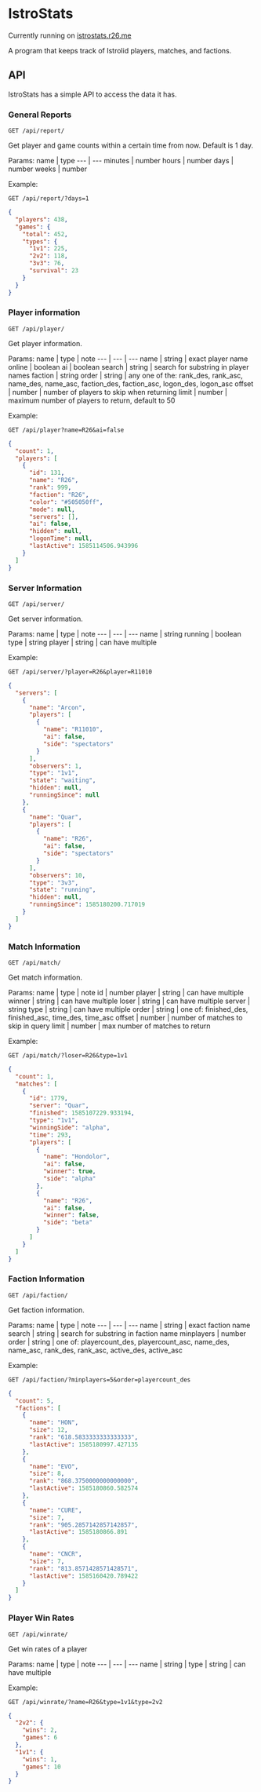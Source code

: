 # IstroStats
Currently running on [istrostats.r26.me](http://istrostats.r26.me)

A program that keeps track of Istrolid players, matches, and factions.

## API
IstroStats has a simple API to access the data it has.

### General Reports
```
GET /api/report/
```
Get player and game counts within a certain time from now. Default is 1 day.

Params:
name | type
--- | ---
minutes | number
hours | number
days | number 
weeks | number

Example:
```
GET /api/report/?days=1
```
```json
{
  "players": 438,
  "games": {
    "total": 452,
    "types": {
      "1v1": 225,
      "2v2": 118,
      "3v3": 76,
      "survival": 23
    }
  }
}
```

### Player information
```
GET /api/player/
```
Get player information.

Params:
name | type | note
--- | --- | ---
name | string | exact player name
online | boolean
ai | boolean
search | string | search for substring in player names
faction | string
order | string | any one of the: rank_des, rank_asc, name_des, name_asc, faction_des, faction_asc, logon_des, logon_asc
offset | number | number of players to skip when returning
limit | number | maximum number of players to return, default to 50

Example:
```
GET /api/player?name=R26&ai=false
```
```json
{
  "count": 1,
  "players": [
    {
      "id": 131,
      "name": "R26",
      "rank": 999,
      "faction": "R26",
      "color": "#505050ff",
      "mode": null,
      "servers": [],
      "ai": false,
      "hidden": null,
      "logonTime": null,
      "lastActive": 1585114506.943996
    }
  ]
}
```

### Server Information
```
GET /api/server/
```
Get server information.

Params:
name | type | note
--- | --- | ---
name | string
running | boolean
type | string
player | string | can have multiple

Example:
```
GET /api/server/?player=R26&player=R11010
```
```json
{
  "servers": [
    {
      "name": "Arcon",
      "players": [
        {
          "name": "R11010",
          "ai": false,
          "side": "spectators"
        }
      ],
      "observers": 1,
      "type": "1v1",
      "state": "waiting",
      "hidden": null,
      "runningSince": null
    },
    {
      "name": "Quar",
      "players": [
        {
          "name": "R26",
          "ai": false,
          "side": "spectators"
        }
      ],
      "observers": 10,
      "type": "3v3",
      "state": "running",
      "hidden": null,
      "runningSince": 1585180200.717019
    }
  ]
}
```

### Match Information
```
GET /api/match/
```
Get match information.

Params:
name | type | note
id | number
player | string | can have multiple
winner | string | can have multiple
loser | string | can have multiple
server | string
type | string | can have multiple
order | string | one of: finished_des, finished_asc, time_des, time_asc
offset | number | number of matches to skip in query
limit | number | max number of matches to return

Example:
```
GET /api/match/?loser=R26&type=1v1
```
```json
{
  "count": 1,
  "matches": [
    {
      "id": 1779,
      "server": "Quar",
      "finished": 1585107229.933194,
      "type": "1v1",
      "winningSide": "alpha",
      "time": 293,
      "players": [
        {
          "name": "Hondolor",
          "ai": false,
          "winner": true,
          "side": "alpha"
        },
        {
          "name": "R26",
          "ai": false,
          "winner": false,
          "side": "beta"
        }
      ]
    }
  ]
}
```

### Faction Information
```
GET /api/faction/
```
Get faction information.

Params:
name | type | note
--- | --- | ---
name | string | exact faction name
search | string | search for substring in faction name
minplayers | number
order | string | one of: playercount_des, playercount_asc, name_des, name_asc, rank_des, rank_asc, active_des, active_asc

Example:
```
GET /api/faction/?minplayers=5&order=playercount_des
```
```json
{
  "count": 5,
  "factions": [
    {
      "name": "HON",
      "size": 12,
      "rank": "618.5833333333333333",
      "lastActive": 1585180997.427135
    },
    {
      "name": "EVO",
      "size": 8,
      "rank": "868.3750000000000000",
      "lastActive": 1585180860.582574
    },
    {
      "name": "CURE",
      "size": 7,
      "rank": "905.2857142857142857",
      "lastActive": 1585180866.891
    },
    {
      "name": "CNCR",
      "size": 7,
      "rank": "813.8571428571428571",
      "lastActive": 1585160420.789422
    }
  ]
}
```

### Player Win Rates
```
GET /api/winrate/
```
Get win rates of a player

Params:
name | type | note
--- | --- | ---
name | string |
type | string | can have multiple

Example:
```
GET /api/winrate/?name=R26&type=1v1&type=2v2
```
```json
{
  "2v2": {
    "wins": 2,
    "games": 6
  },
  "1v1": {
    "wins": 1,
    "games": 10
  }
}
```
